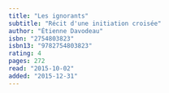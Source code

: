 ```yaml
---
title: "Les ignorants"
subtitle: "Récit d'une initiation croisée"
author: "Étienne Davodeau"
isbn: "2754803823"
isbn13: "9782754803823"
rating: 4
pages: 272
read: "2015-10-02"
added: "2015-12-31"
---
```


